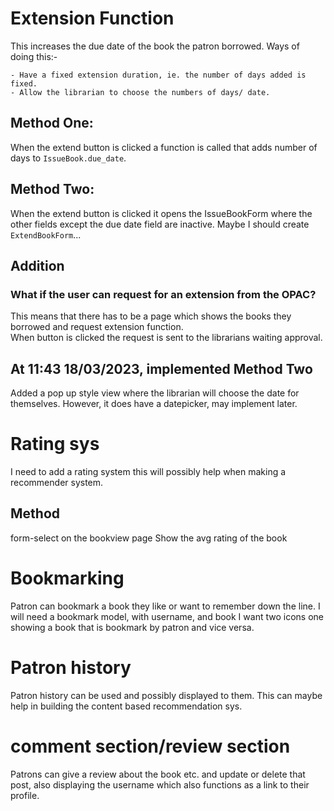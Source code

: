 # Extension Function
This increases the due date of the book the patron borrowed. Ways of doing this:-

    - Have a fixed extension duration, ie. the number of days added is fixed.
    - Allow the librarian to choose the numbers of days/ date.
## Method One:
When the extend button is clicked a function is called that adds number of days to `IssueBook.due_date`.

## Method Two:
When the extend button is clicked it opens the IssueBookForm where the other fields except the due date field are inactive.
Maybe I should create `ExtendBookForm`...

## Addition
### What if the user can request for an extension from the OPAC?
This means that there has to be a page which shows the books they borrowed and request extension function.<br>
When button is clicked the request is sent to the librarians waiting approval.

## At 11:43 18/03/2023, implemented Method Two
Added a pop up style view where the librarian will choose the date for themselves. However, it does have a datepicker, may implement later.

# Rating sys
I need to add a rating system this will possibly help when making a recommender system.
## Method
form-select on the bookview page
Show the avg rating of the book

# Bookmarking
Patron can bookmark a book they like or want to remember down the line.
I will need a bookmark model, with username, and book
I want two icons one showing a book that is bookmark by patron and vice versa.

# Patron history
Patron history can be used and possibly displayed to them. This can maybe help in building the content based recommendation sys.

# comment section/review section
Patrons can give a review about the book etc. and update or delete that post, also displaying the username which also functions as a link to their profile.